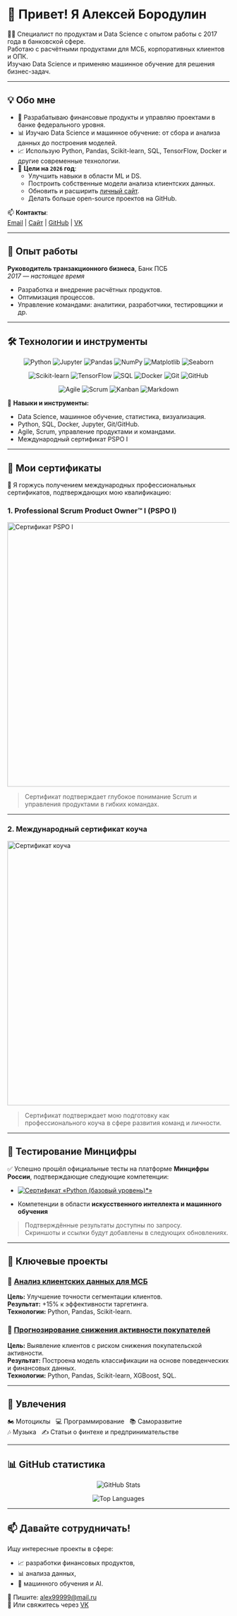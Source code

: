 # 👋 Привет! Я Алексей Бородулин

👨‍💻 Специалист по продуктам и Data Science с опытом работы с 2017 года в банковской сфере.  
Работаю с расчётными продуктами для МСБ, корпоративных клиентов и ОПК.  
Изучаю Data Science и применяю машинное обучение для решения бизнес-задач.

---

## 💡 Обо мне

- 🔧 Разрабатываю финансовые продукты и управляю проектами в банке федерального уровня.  
- 📊 Изучаю Data Science и машинное обучение: от сбора и анализа данных до построения моделей.  
- 📈 Использую Python, Pandas, Scikit-learn, SQL, TensorFlow, Docker и другие современные технологии.  
- 🎯 **Цели на `2026` год**:
  - Улучшить навыки в области ML и DS.
  - Построить собственные модели анализа клиентских данных.
  - Обновить и расширить [личный сайт](https://borodulin.expert).
  - Делать больше open-source проектов на GitHub.

📫 **Контакты**:  
[Email](mailto:alex99999@mail.ru) | [Сайт](https://borodulin.expert) | [GitHub](https://github.com/AlexeyBoroda) | [VK](https://vk.com/borodulin_expert)

---

## 💼 Опыт работы

**Руководитель транзакционного бизнеса**, Банк ПСБ  
*2017 — настоящее время*

- Разработка и внедрение расчётных продуктов.  
- Оптимизация процессов.  
- Управление командами: аналитики, разработчики, тестировщики и др.

---

## 🛠 Технологии и инструменты

<div align="center">

<!-- Badges | Flat-Square style | 6 per row -->
  
![Python](https://img.shields.io/badge/-Python-3776AB?logo=python&logoColor=white&style=flat-square)
![Jupyter](https://img.shields.io/badge/-Jupyter-F37626?logo=jupyter&logoColor=white&style=flat-square)
![Pandas](https://img.shields.io/badge/-Pandas-150458?logo=pandas&logoColor=white&style=flat-square)
![NumPy](https://img.shields.io/badge/-NumPy-013243?logo=numpy&logoColor=white&style=flat-square)
![Matplotlib](https://img.shields.io/badge/-Matplotlib-11557C?style=flat-square)
![Seaborn](https://img.shields.io/badge/-Seaborn-2E3B4E?style=flat-square)

![Scikit-learn](https://img.shields.io/badge/-Scikit--Learn-F7931E?logo=scikit-learn&logoColor=white&style=flat-square)
![TensorFlow](https://img.shields.io/badge/-TensorFlow-FF6F00?logo=tensorflow&logoColor=white&style=flat-square)
![SQL](https://img.shields.io/badge/-SQL-4479A1?logo=mysql&logoColor=white&style=flat-square)
![Docker](https://img.shields.io/badge/-Docker-2496ED?logo=docker&logoColor=white&style=flat-square)
![Git](https://img.shields.io/badge/-Git-F05032?logo=git&logoColor=white&style=flat-square)
![GitHub](https://img.shields.io/badge/-GitHub-181717?logo=github&logoColor=white&style=flat-square)

![Agile](https://img.shields.io/badge/-Agile-0052CC?style=flat-square)
![Scrum](https://img.shields.io/badge/-Scrum-6DB33F?style=flat-square)
![Kanban](https://img.shields.io/badge/-Kanban-3178C6?style=flat-square)
![Markdown](https://img.shields.io/badge/-Markdown-000000?logo=markdown&logoColor=white&style=flat-square)


</div>

🧠 **Навыки и инструменты:**
- Data Science, машинное обучение, статистика, визуализация.
- Python, SQL, Docker, Jupyter, Git/GitHub.
- Agile, Scrum, управление продуктами и командами.
- Международный сертификат PSPO I

---

## 🏅 Мои сертификаты

📜 Я горжусь получением международных профессиональных сертификатов, подтверждающих мою квалификацию:

### 1. Professional Scrum Product Owner™ I (PSPO I)

<img src="https://github.com/AlexeyBoroda/AlexeyBoroda/blob/main/images/%D0%A1%D0%B5%D1%80%D1%82%D0%B8%D1%84%D0%B8%D0%BA%D0%B0%D1%82%20PSPO%20I.png?raw=true" alt="Сертификат PSPO I" width="600"/>

> Сертификат подтверждает глубокое понимание Scrum и управления продуктами в гибких командах.

---

### 2. Международный сертификат коуча

<img src="https://github.com/AlexeyBoroda/AlexeyBoroda/blob/main/images/%D0%A1%D0%B5%D1%80%D1%82%D0%B8%D1%84%D0%B8%D0%BA%D0%B0%D1%82%20%D0%BA%D0%BE%D1%83%D1%87%D0%B0.png?raw=true" alt="Сертификат коуча" width="600"/>

> Сертификат подтверждает мою подготовку как профессионального коуча в сфере развития команд и личности.

---

## 🧪 Тестирование Минцифры

✅ Успешно прошёл официальные тесты на платформе **Минцифры России**, подтверждающие следующие компетенции:

- [![Сертификат «Python (базовый уровень)*»](https://github.com/AlexeyBoroda/AlexeyBoroda/blob/main/images/Python.png?raw=true)](https://github.com/AlexeyBoroda/AlexeyBoroda/blob/main/images/Python.png.png)

- Компетенции в области **искусственного интеллекта и машинного обучения**

> Подтверждённые результаты доступны по запросу.  
> Скриншоты и ссылки будут добавлены в следующих обновлениях.

---




## 🚀 Ключевые проекты

### 🔹 [Анализ клиентских данных для МСБ](https://github.com/AlexeyBoroda/MS1_startup)  
**Цель:** Улучшение точности сегментации клиентов.  
**Результат:** +15% к эффективности таргетинга.  
**Технологии:** Python, Pandas, Scikit-learn.

### 🔹 [Прогнозирование снижения активности покупателей](https://github.com/AlexeyBoroda/Project_one_clik)  
**Цель:** Выявление клиентов с риском снижения покупательской активности.  
**Результат:** Построена модель классификации на основе поведенческих и финансовых данных.  
**Технологии:** Python, Pandas, Scikit-learn, XGBoost, SQL.


---

## 🎸 Увлечения

🏍 Мотоциклы &nbsp;&nbsp;💻 Программирование &nbsp;&nbsp;📚 Саморазвитие  
🎶 Музыка &nbsp;&nbsp;✍️ Статьи о финтехе и предпринимательстве

---

## 📊 GitHub статистика

<div align="center">

![GitHub Stats](https://github-readme-stats.vercel.app/api?username=AlexeyBoroda&show_icons=true&theme=gruvbox&hide_title=true&hide=stars)

![Top Languages](https://github-readme-stats.vercel.app/api/top-langs/?username=AlexeyBoroda&layout=compact&theme=gruvbox)

</div>

---

## 📫 Давайте сотрудничать!

Ищу интересные проекты в сфере:
- 📈 разработки финансовых продуктов,
- 📊 анализа данных,
- 🤖 машинного обучения и AI.

📧 Пишите: [alex99999@mail.ru](mailto:alex99999@mail.ru)  
🔗 Или свяжитесь через [VK](https://vk.com/borodulin_expert)

